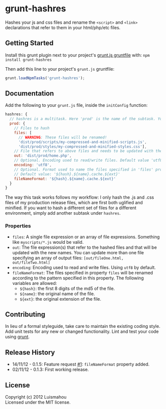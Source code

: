 # grunt-hashres

Hashes your js and css files and rename the ```<script>``` and ```<link>``` declarations that refer to them in your html/php/etc files.

## Getting Started
Install this grunt plugin next to your project's [grunt.js gruntfile][getting_started] with: `npm install grunt-hashres`

Then add this line to your project's `grunt.js` gruntfile:

```js
grunt.loadNpmTasks('grunt-hashres');
```

[grunt]: http://gruntjs.com/
[getting_started]: https://github.com/gruntjs/grunt/blob/master/docs/getting_started.md

## Documentation
Add the following to your ```grunt.js``` file, inside the ```initConfig``` function:

```js
hashres: {
  // hashres is a multitask. Here 'prod' is the name of the subtask. You can have as many as you want.
  prod: {
    // Files to hash
    files: [
      // WARNING: These files will be renamed!
      'dist/prod/scripts/my-compressed-and-minified-scripts.js',
      'dist/prod/styles/my-compressed-and-minified-styles.css'],
    // File that refers to above files and needs to be updated with the hashed name
    out: 'dist/prod/home.php',
    // Optional. Encoding used to read/write files. Default value 'utf8'
    encoding: 'utf8',
    // Optional. Format used to name the files specified in 'files' property. 
    // Default value: '${hash}.${name}.cache.${ext}'
    fileNameFormat: '${hash}.${name}.cache.${ext}'
  }
}
```

The way this task works follows my workflow: I only hash the .js and .css files of my production release files, 
which are first both uglified and minified.
If you want to hash a different set of files for a different environment, 
simply add another subtask under ```hashres```.

### Properties
* ```files```: A single file expression or an array of file expressions. 
Something like ```myscripts/*.js``` would be valid.
* ```out```: The file expression(s) that refer to the hashed files and that will be updated with the new names. 
You can update more than one file specifying an array of output files: ```[out/fileOne.html, out/fileTwo.html]```
* ```encoding```: Encoding used to read and write files. Using ```utf8``` by default.
* ```fileNameFormat```: The files specified in property ```files``` will be renamed 
according to the pattern specified in this property. The following variables are allowed:
  * ```${hash}```: the first 8 digits of the md5 of the file.
  * ```${name}```: the original name of the file.
  * ```${ext}```: the original extension of the file.

## Contributing
In lieu of a formal styleguide, take care to maintain the existing coding style. 
Add unit tests for any new or changed functionality. Lint and test your code using [grunt][grunt].

## Release History
* 14/11/12 - 0.1.5: Feature request [#1](https://github.com/Luismahou/grunt-hashres/issues/1): ```fileNameFormat``` property added.
* 02/11/12 - 0.1.3: First working release.

## License
Copyright (c) 2012 Luismahou  
Licensed under the MIT license.
